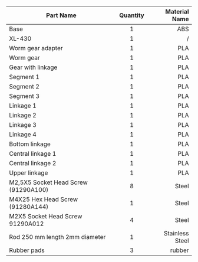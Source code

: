 | Part Name                                                      | Quantity | Material Name  |
|--------------------------------------------------------------- |:--------:|---------------:|
| Base                                                           |    1     | ABS            |
| XL-430                                                         |    1     | /              |
| Worm gear adapter                                              |    1     | PLA            |
| Worm gear                                                      |    1     | PLA            |
| Gear with linkage                                              |    1     | PLA            |
| Segment 1                                                      |    1     | PLA            |
| Segment 2                                                      |    1     | PLA            |
| Segment 3                                                      |    1     | PLA            |
| Linkage 1                                                      |    1     | PLA            |
| Linkage 2                                                      |    1     | PLA            |
| Linkage 3                                                      |    1     | PLA            |
| Linkage 4                                                      |    1     | PLA            |
| Bottom linkage                                                 |    1     | PLA            |
| Central linkage 1                                              |    1     | PLA            |
| Central linkage 2                                              |    1     | PLA            |
| Upper linkage                                                  |    1     | PLA            |
| M2,5X5 Socket Head Screw (91290A100)                           |    8     | Steel          |
| M4X25 Hex Head Screw (91280A144)                               |    1     | Steel          |
| M2X5 Socket Head Screw 91290A012                               |    4     | Steel          |
| Rod 250 mm length 2mm diameter                                 |    1     | Stainless Steel|
| Rubber pads                                                    |    3     | rubber         |
